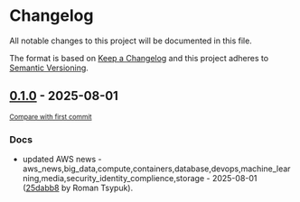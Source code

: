 # Changelog

All notable changes to this project will be documented in this file.

The format is based on [Keep a Changelog](http://keepachangelog.com/en/1.0.0/)
and this project adheres to [Semantic Versioning](http://semver.org/spec/v2.0.0.html).

<!-- insertion marker -->
## [0.1.0](https://github.com/tsypuk/aws-news/releases/tag/ver-2025-08-010.1.0) - 2025-08-01

<small>[Compare with first commit](https://github.com/tsypuk/aws-news/compare/d92d0fa476b7d19b9ca19ff7c54efa6e4c62f02d...ver-2025-08-01)</small>

### Docs

- updated AWS news - aws_news,big_data,compute,containers,database,devops,machine_learning,media,security_identity_complience,storage - 2025-08-01 ([25dabb8](https://github.com/tsypuk/aws-news/commit/25dabb81f2371f7ef53176e13c6948f536bc6c4f) by Roman Tsypuk).

